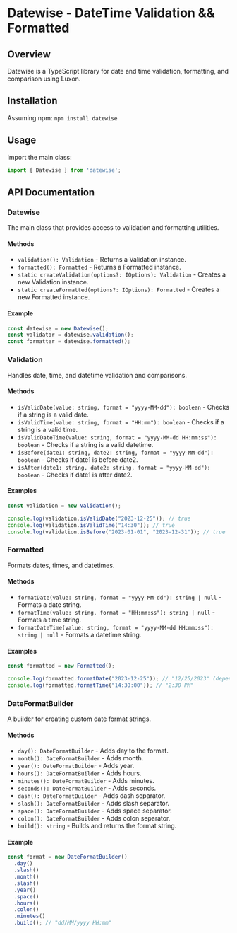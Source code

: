 # Datewise - DateTime Validation && Formatted

## Overview

Datewise is a TypeScript library for date and time validation, formatting, and comparison using Luxon.

## Installation

Assuming npm: `npm install datewise`

## Usage

Import the main class:

```typescript
import { Datewise } from 'datewise';
```

## API Documentation

### Datewise

The main class that provides access to validation and formatting utilities.

#### Methods

- `validation(): Validation` - Returns a Validation instance.
- `formatted(): Formatted` - Returns a Formatted instance.
- `static createValidation(options?: IOptions): Validation` - Creates a new Validation instance.
- `static createFormatted(options?: IOptions): Formatted` - Creates a new Formatted instance.

#### Example

```typescript
const datewise = new Datewise();
const validator = datewise.validation();
const formatter = datewise.formatted();
```

### Validation

Handles date, time, and datetime validation and comparisons.

#### Methods

- `isValidDate(value: string, format = "yyyy-MM-dd"): boolean` - Checks if a string is a valid date.
- `isValidTime(value: string, format = "HH:mm"): boolean` - Checks if a string is a valid time.
- `isValidDateTime(value: string, format = "yyyy-MM-dd HH:mm:ss"): boolean` - Checks if a string is a valid datetime.
- `isBefore(date1: string, date2: string, format = "yyyy-MM-dd"): boolean` - Checks if date1 is before date2.
- `isAfter(date1: string, date2: string, format = "yyyy-MM-dd"): boolean` - Checks if date1 is after date2.

#### Examples

```typescript
const validation = new Validation();

console.log(validation.isValidDate("2023-12-25")); // true
console.log(validation.isValidTime("14:30")); // true
console.log(validation.isBefore("2023-01-01", "2023-12-31")); // true
```

### Formatted

Formats dates, times, and datetimes.

#### Methods

- `formatDate(value: string, format = "yyyy-MM-dd"): string | null` - Formats a date string.
- `formatTime(value: string, format = "HH:mm:ss"): string | null` - Formats a time string.
- `formatDateTime(value: string, format = "yyyy-MM-dd HH:mm:ss"): string | null` - Formats a datetime string.

#### Examples

```typescript
const formatted = new Formatted();

console.log(formatted.formatDate("2023-12-25")); // "12/25/2023" (depending on locale)
console.log(formatted.formatTime("14:30:00")); // "2:30 PM"
```

### DateFormatBuilder

A builder for creating custom date format strings.

#### Methods

- `day(): DateFormatBuilder` - Adds day to the format.
- `month(): DateFormatBuilder` - Adds month.
- `year(): DateFormatBuilder` - Adds year.
- `hours(): DateFormatBuilder` - Adds hours.
- `minutes(): DateFormatBuilder` - Adds minutes.
- `seconds(): DateFormatBuilder` - Adds seconds.
- `dash(): DateFormatBuilder` - Adds dash separator.
- `slash(): DateFormatBuilder` - Adds slash separator.
- `space(): DateFormatBuilder` - Adds space separator.
- `colon(): DateFormatBuilder` - Adds colon separator.
- `build(): string` - Builds and returns the format string.

#### Example

```typescript
const format = new DateFormatBuilder()
  .day()
  .slash()
  .month()
  .slash()
  .year()
  .space()
  .hours()
  .colon()
  .minutes()
  .build(); // "dd/MM/yyyy HH:mm"
```